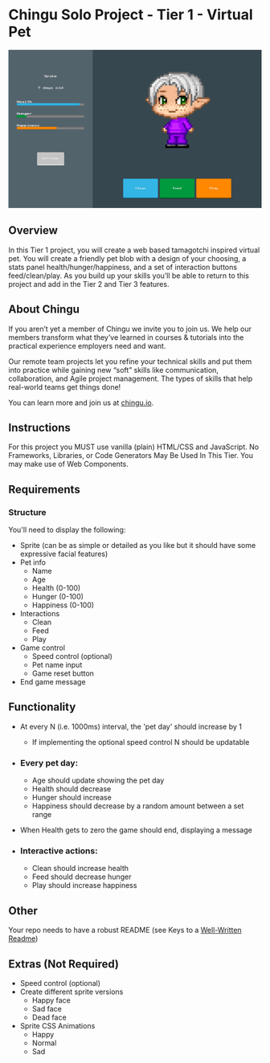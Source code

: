 # Chingu Solo Project - Tier 1 - Virtual Pet

![screenshot](./assets/screenshot.png)

## Overview

In this Tier 1 project, you will create a web based tamagotchi inspired virtual pet. You will create a friendly pet blob with a design of your choosing, a stats panel health/hunger/happiness, and a set of interaction buttons feed/clean/play.
As you build up your skills you’ll be able to return to this project and add in the Tier 2 and Tier 3 features.

## About Chingu

If you aren’t yet a member of Chingu we invite you to join us. We help our 
members transform what they’ve learned in courses & tutorials into the 
practical experience employers need and want.

Our remote team projects let you refine your technical skills and put them 
into practice while gaining new “soft” skills like communication, 
collaboration, and Agile project management. The types of skills that 
help real-world teams get things done!

You can learn more and join us at [chingu.io](https://chingu.io).

## Instructions

For this project you MUST use vanilla (plain) HTML/CSS and JavaScript. No Frameworks, Libraries, or Code Generators May Be Used In This Tier. You may make use of Web Components.

## Requirements

### Structure

You'll need to display the following:

- Sprite (can be as simple or detailed as you like but it should have some expressive facial features)
- Pet info
  - Name
  - Age
  - Health (0-100)
  - Hunger (0-100)
  - Happiness (0-100)
- Interactions
  - Clean
  - Feed
  - Play
- Game control
  - Speed control (optional)
  - Pet name input
  - Game reset button
- End game message

## Functionality

- At every N (i.e. 1000ms) interval, the 'pet day' should increase by 1

  - If implementing the optional speed control N should be updatable

- ### Every pet day:

  - Age should update showing the pet day
  - Health should decrease
  - Hunger should increase
  - Happiness should decrease by a random amount between a set range

- When Health gets to zero the game should end, displaying a message

- ### Interactive actions:

  - Clean should increase health
  - Feed should decrease hunger
  - Play should increase happiness

## Other

Your repo needs to have a robust README (see Keys to a [Well-Written Readme](https://medium.com/chingu/keys-to-a-well-written-readme-55c53d34fe6d))

## Extras (Not Required)

- Speed control (optional)
- Create different sprite versions
  - Happy face
  - Sad face
  - Dead face
- Sprite CSS Animations
  - Happy
  - Normal
  - Sad
